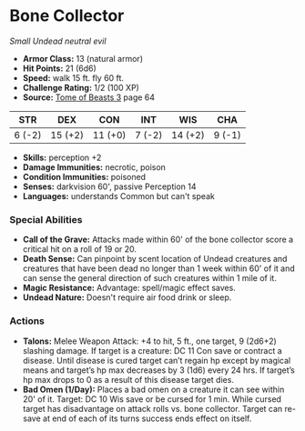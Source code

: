 # Bone Collector

*Small* *Undead* *neutral evil*

- **Armor Class:** 13 (natural armor)
- **Hit Points:** 21 (6d6)
- **Speed:** walk 15 ft. fly 60 ft.
- **Challenge Rating:** 1/2 (100 XP)
- **Source:** [Tome of Beasts 3](https://koboldpress.com/kpstore/product/tome-of-beasts-3-for-5th-edition/) page 64

| STR | DEX | CON | INT | WIS | CHA |
| --- | --- | --- | --- | --- | --- |
| 6 (-2) | 15 (+2) | 11 (+0) | 7 (-2) | 14 (+2) | 9 (-1) |

- **Skills:** perception +2
- **Damage Immunities:** necrotic, poison
- **Condition Immunities:** poisoned
- **Senses:** darkvision 60', passive Perception 14
- **Languages:** understands Common but can't speak
### Special Abilities
- **Call of the Grave:** Attacks made within 60' of the bone collector score a critical hit on a roll of 19 or 20.
- **Death Sense:** Can pinpoint by scent location of Undead creatures and creatures that have been dead no longer than 1 week within 60' of it and can sense the general direction of such creatures within 1 mile of it.
- **Magic Resistance:** Advantage: spell/magic effect saves.
- **Undead Nature:** Doesn't require air food drink or sleep.
### Actions
- **Talons:** Melee Weapon Attack: +4 to hit, 5 ft., one target, 9 (2d6+2) slashing damage. If target is a creature: DC 11 Con save or contract a disease. Until disease is cured target can’t regain hp except by magical means and target’s hp max decreases by 3 (1d6) every 24 hrs. If target’s hp max drops to 0 as a result of this disease target dies.
- **Bad Omen (1/Day):** Places a bad omen on a creature it can see within 20' of it. Target: DC 10 Wis save or be cursed for 1 min. While cursed target has disadvantage on attack rolls vs. bone collector. Target can re-save at end of each of its turns success ends effect on itself.


